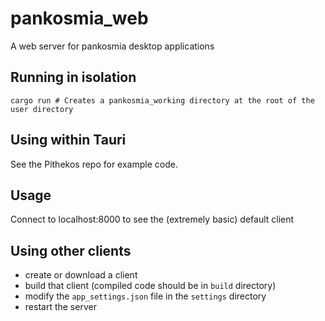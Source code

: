 # pankosmia_web
A web server for pankosmia desktop applications

## Running in isolation
```
cargo run # Creates a pankosmia_working directory at the root of the user directory
```

## Using within Tauri
See the Pithekos repo for example code.

## Usage
Connect to localhost:8000 to see the (extremely basic) default client

## Using other clients
- create or download a client
- build that client (compiled code should be in `build` directory)
- modify the `app_settings.json` file in the `settings` directory
- restart the server

